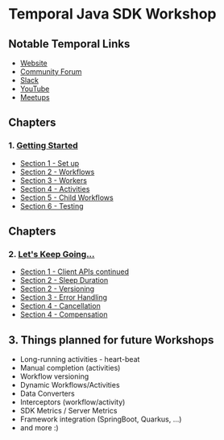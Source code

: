 # Temporal Java SDK Workshop

## Notable Temporal Links

* [Website](https://temporal.io/)
* [Community Forum](https://community.temporal.io/)
* [Slack](https://temporal.io/slack)
* [YouTube](https://temporal.io/youtube)
* [Meetups](https://temporal.io/meetup)

## Chapters

### 1. [Getting Started](src/main/java/io/workshop/CHAPTER1.md)

* [Section 1 - Set up](src/main/java/io/workshop/CHAPTER1.md#section-1)
* [Section 2 - Workflows](src/main/java/io/workshop/CHAPTER1.md#section-2)
* [Section 3 - Workers](src/main/java/io/workshop/CHAPTER1.md#section-3)
* [Section 4 - Activities ](src/main/java/io/workshop/CHAPTER1.md#section-4)
* [Section 5 - Child Workflows](src/main/java/io/workshop/CHAPTER1.md#section-5)
* [Section 6 - Testing](src/main/java/io/workshop/CHAPTER1.md#section-6)

## Chapters

### 2. [Let's Keep Going...](src/main/java/io/workshop/CHAPTER2.md)

* [Section 1 - Client APIs continued](src/main/java/io/workshop/CHAPTER2.md#Section-1)
* [Section 2 - Sleep Duration](src/main/java/io/workshop/CHAPTER2.md#Section-2)
* [Section 2 - Versioning](src/main/java/io/workshop/CHAPTER2.md#Section-3)
* [Section 3 - Error Handling](src/main/java/io/workshop/CHAPTER2.md#Section-4)
* [Section 4 - Cancellation](src/main/java/io/workshop/CHAPTER2.md#Section-5)
* [Section 4 - Compensation](src/main/java/io/workshop/CHAPTER2.md#Section-6)


## 3. Things planned for future Workshops

* Long-running activities - heart-beat
* Manual completion (activities)
* Workflow versioning
* Dynamic Workflows/Activities
* Data Converters
* Interceptors (workflow/activity)
* SDK Metrics / Server Metrics
* Framework integration (SpringBoot, Quarkus, ...)
* and more :) 


